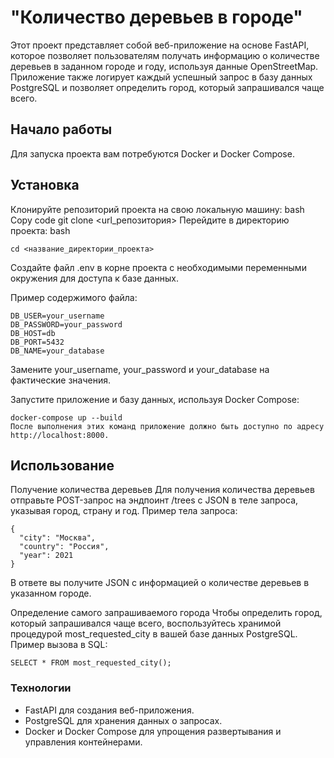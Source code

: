 # "Количество деревьев в городе"
Этот проект представляет собой веб-приложение на основе FastAPI, которое позволяет пользователям получать информацию о количестве деревьев в заданном городе и году, используя данные OpenStreetMap. Приложение также логирует каждый успешный запрос в базу данных PostgreSQL и позволяет определить город, который запрашивался чаще всего.

## Начало работы
Для запуска проекта вам потребуются Docker и Docker Compose.

## Установка
Клонируйте репозиторий проекта на свою локальную машину:
bash
Copy code
git clone <url_репозитория>
Перейдите в директорию проекта:
bash
```
cd <название_директории_проекта>
```
Создайте файл .env в корне проекта с необходимыми переменными окружения для доступа к базе данных. 

Пример содержимого файла:
```
DB_USER=your_username
DB_PASSWORD=your_password
DB_HOST=db
DB_PORT=5432
DB_NAME=your_database
```
Замените your_username, your_password и your_database на фактические значения.

Запустите приложение и базу данных, используя Docker Compose:
```
docker-compose up --build
После выполнения этих команд приложение должно быть доступно по адресу http://localhost:8000.
```
## Использование
Получение количества деревьев
Для получения количества деревьев отправьте POST-запрос на эндпоинт /trees с JSON в теле запроса, указывая город, страну и год. Пример тела запроса:

```
{
  "city": "Москва",
  "country": "Россия",
  "year": 2021
}
```
В ответе вы получите JSON с информацией о количестве деревьев в указанном городе.

Определение самого запрашиваемого города
Чтобы определить город, который запрашивался чаще всего, воспользуйтесь хранимой процедурой most_requested_city в вашей базе данных PostgreSQL. Пример вызова в SQL:

```
SELECT * FROM most_requested_city();
```
### Технологии
* FastAPI для создания веб-приложения.
* PostgreSQL для хранения данных о запросах.
* Docker и Docker Compose для упрощения развертывания и управления контейнерами.

